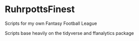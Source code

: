 # RuhrpottsFinest
Scripts for my own Fantasy Football League


Scripts base heavily on the tidyverse and ffanalytics package


